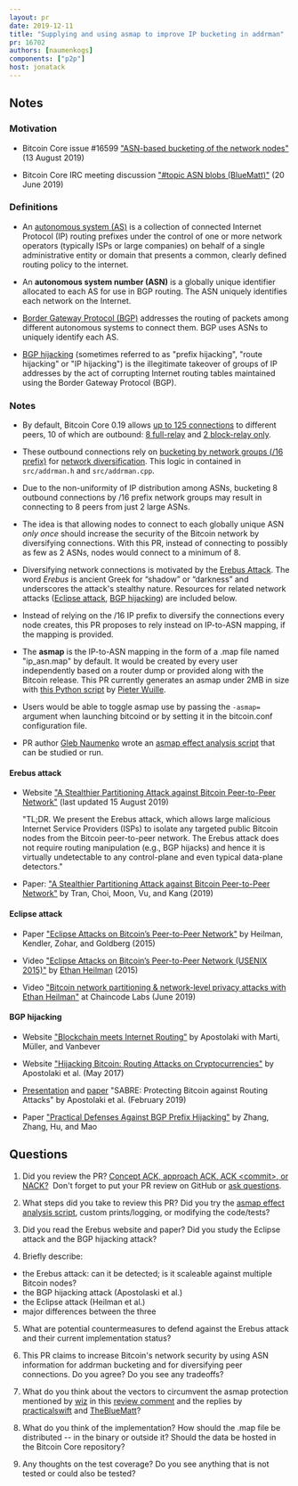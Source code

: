 ```yaml
---
layout: pr
date: 2019-12-11
title: "Supplying and using asmap to improve IP bucketing in addrman"
pr: 16702
authors: [naumenkogs]
components: ["p2p"]
host: jonatack
---
```


## Notes

### Motivation

- Bitcoin Core issue #16599 ["ASN-based bucketing of the network
nodes"](https://github.com/bitcoin/bitcoin/issues/16599) (13 August 2019)

- Bitcoin Core IRC meeting discussion ["#topic ASN blobs
(BlueMatt)"](http://www.erisian.com.au/bitcoin-core-dev/log-2019-06-20.html#l-518)
(20 June 2019)

### Definitions

- An [autonomous system
(AS)](https://en.wikipedia.org/wiki/Autonomous_system_%28Internet%29) is a
collection of connected Internet Protocol (IP) routing prefixes under the
control of one or more network operators (typically ISPs or large companies) on
behalf of a single administrative entity or domain that presents a common,
clearly defined routing policy to the internet.

- An **autonomous system number (ASN)** is a globally unique identifier allocated
to each AS for use in BGP routing. The ASN uniquely identifies each network on
the Internet.

- [Border Gateway Protocol (BGP)](https://en.wikipedia.org/wiki/BGP) addresses
the routing of packets among different autonomous systems to connect them. BGP
uses ASNs to uniquely identify each AS.

- [BGP hijacking](https://en.wikipedia.org/wiki/BGP_hijacking) (sometimes
referred to as "prefix hijacking", "route hijacking" or "IP hijacking") is the
illegitimate takeover of groups of IP addresses by the act of corrupting
Internet routing tables maintained using the Border Gateway Protocol (BGP).

### Notes

- By default, Bitcoin Core 0.19 allows [up to 125
connections](https://github.com/bitcoin/bitcoin/blob/0.19/src/net.h#L79) to
different peers, 10 of which are outbound: [8
full-relay](https://github.com/bitcoin/bitcoin/blob/0.19/src/net.h#L65) and [2
block-relay only](https://github.com/bitcoin/bitcoin/pull/15759).

- These outbound connections rely on [bucketing by network groups (/16
prefix)](https://github.com/bitcoin/bitcoin/blob/0.19/src/addrman.h#L105) for
[network
diversification](https://github.com/bitcoin/bitcoin/blob/0.19/src/addrman.h#L100). This
logic in contained in `src/addrman.h` and `src/addrman.cpp`.

- Due to the non-uniformity of IP distribution among ASNs, bucketing 8 outbound
connections by /16 prefix network groups may result in connecting to 8 peers
from just 2 large ASNs.

- The idea is that allowing nodes to connect to each globally unique ASN *only
once* should increase the security of the Bitcoin network by diversifying
connections. With this PR, instead of connecting to possibly as few as 2 ASNs,
nodes would connect to a minimum of 8.

- Diversifying network connections is motivated by the [Erebus
  Attack](/16702.html#erebus-attack). The word *Erebus* is ancient Greek for
  “shadow” or “darkness” and underscores the attack's stealthy nature.
  Resources for related network attacks ([Eclipse
  attack](/16702.html#eclipse-attack), [BGP
  hijacking](/16702.html#bgp-hijacking)) are included below.

- Instead of relying on the /16 IP prefix to diversify the connections every
node creates, this PR proposes to rely instead on IP-to-ASN mapping, if the
mapping is provided.

- The **asmap** is the IP-to-ASN mapping in the form of a .map file named
"ip_asn.map" by default. It would be created by every user independently based
on a router dump or provided along with the Bitcoin release. This PR currently
generates an asmap under 2MB in size with [this Python
script](https://gist.github.com/sipa/b90070570597b950f29a6297772a7636) by
[Pieter Wuille](https://github.com/sipa).

- Users would be able to toggle asmap use by passing the `-asmap=` argument when
  launching bitcoind or by setting it in the bitcoin.conf configuration file.

- PR author [Gleb Naumenko](https://github.com/naumenkogs) wrote an [asmap
  effect analysis
  script](https://github.com/naumenkogs/bitcoin_network_analysis/blob/master/asmap/test.py)
  that can be studied or run.

#### Erebus attack

  - Website ["A Stealthier Partitioning Attack against Bitcoin Peer-to-Peer
Network"](https://erebus-attack.comp.nus.edu.sg/) (last updated 15 August 2019)

    "TL;DR. We present the Erebus attack, which allows large malicious Internet
Service Providers (ISPs) to isolate any targeted public Bitcoin nodes from the
Bitcoin peer-to-peer network. The Erebus attack does not require routing
manipulation (e.g., BGP hijacks) and hence it is virtually undetectable to any
control-plane and even typical data-plane detectors."

  - Paper: ["A Stealthier Partitioning
Attack against Bitcoin Peer-to-Peer
Network"](https://erebus-attack.comp.nus.edu.sg/erebus-attack.pdf) by Tran, Choi, Moon, Vu, and Kang (2019)

#### Eclipse attack

  - Paper ["Eclipse Attacks on Bitcoin’s Peer-to-Peer
    Network"](https://eprint.iacr.org/2015/263.pdf) by Heilman, Kendler, Zohar,
    and Goldberg (2015)

  - Video ["Eclipse Attacks on Bitcoin’s Peer-to-Peer Network (USENIX
  2015)"](https://www.youtube.com/watch?v=J-lF0zxGpu0) by [Ethan
  Heilman](https://twitter.com/Ethan_Heilman) (2015)

  - Video ["Bitcoin network partitioning & network-level privacy attacks with
  Ethan Heilman"](https://www.youtube.com/watch?v=StnOVBbIpD8&t=1078s) at
  Chaincode Labs (June 2019)

#### BGP hijacking

  - Website ["Blockchain meets Internet Routing"](https://btc-hijack.ethz.ch/)
by Apostolaki with Marti, Müller, and Vanbever

  - Website ["Hijacking Bitcoin: Routing Attacks on
  Cryptocurrencies"](http://hackingdistributed.com/2017/05/01/bgp-attacks-on-btc/)
  by Apostolaki et al.  (May 2017)

  - [Presentation](https://www.ndss-symposium.org/wp-content/uploads/ndss2019_02A-1_Apostolaki_slides.pdf)
and
[paper](https://nsg.ee.ethz.ch/fileadmin/user_upload/publications/ndss19-final252.pdf)
"SABRE: Protecting Bitcoin against Routing Attacks" by Apostolaki et
al. (February 2019)

  - Paper ["Practical Defenses Against BGP Prefix
  Hijacking"](https://web.eecs.umich.edu/~zmao/Papers/conextDefendHijack07.pdf)
  by Zhang, Zhang, Hu, and Mao

## Questions

1. Did you review the PR? [Concept ACK, approach ACK, ACK \<commit\>, or
  NACK?](https://github.com/jonatack/bitcoin-development/blob/master/how-to-review-bitcoin-core-prs.md#peer-review)&nbsp;
  Don't forget to put your PR review on GitHub or [ask
  questions](https://github.com/jonatack/bitcoin-development/blob/master/how-to-review-bitcoin-core-prs.md#ask-questions).

2. What steps did you take to review this PR? Did you try the [asmap effect
  analysis
  script](https://github.com/naumenkogs/bitcoin_network_analysis/blob/master/asmap/test.py),
  custom prints/logging, or modifying the code/tests?

3. Did you read the Erebus website and paper? Did you study the Eclipse attack
   and the BGP hijacking attack?

4. Briefly describe:
  - the Erebus attack: can it be detected; is it scaleable against multiple
   Bitcoin nodes?
  - the BGP hijacking attack (Apostolaski et al.)
  - the Eclipse attack (Heilman et al.)
  - major differences between the three

5. What are potential countermeasures to defend against the Erebus attack and
   their current implementation status?

6. This PR claims to increase Bitcoin's network security by using ASN
   information for addrman bucketing and for diversifying peer connections. Do
   you agree? Do you see any tradeoffs?

7. What do you think about the vectors to circumvent the asmap protection
   mentioned by [wiz](https://github.com/wiz) in this [review
   comment](https://github.com/bitcoin/bitcoin/pull/16702#issuecomment-524542883)
   and the replies by [practicalswift](https://github.com/practicalswift) and
   [TheBlueMatt](https://github.com/TheBlueMatt)?

8. What do you think of the implementation? How should the .map file be
   distributed -- in the binary or outside it? Should the data be hosted in the
   Bitcoin Core repository?

9. Any thoughts on the test coverage?  Do you see anything that is not tested or
   could also be tested?
